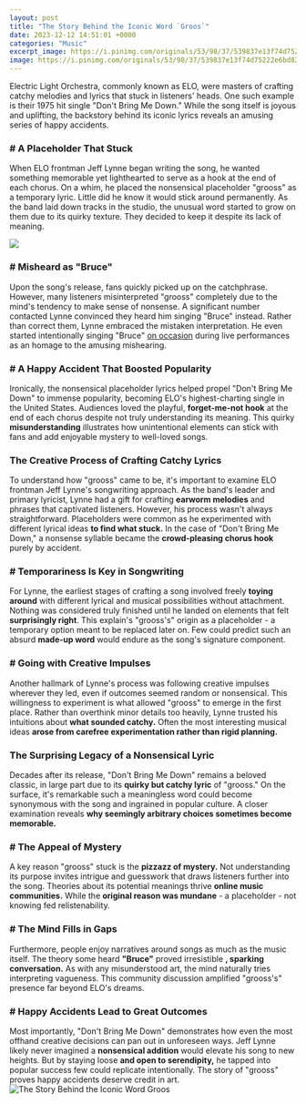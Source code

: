 ```yaml
---
layout: post
title: "The Story Behind the Iconic Word `Groos`"
date: 2023-12-12 14:51:01 +0000
categories: "Music"
excerpt_image: https://i.pinimg.com/originals/53/98/37/539837e13f74d75222e6bd824a646c27.jpg
image: https://i.pinimg.com/originals/53/98/37/539837e13f74d75222e6bd824a646c27.jpg
---
```


Electric Light Orchestra, commonly known as ELO, were masters of crafting catchy melodies and lyrics that stuck in listeners' heads. One such example is their 1975 hit single "Don't Bring Me Down." While the song itself is joyous and uplifting, the backstory behind its iconic lyrics reveals an amusing series of happy accidents.
### # A Placeholder That Stuck
When ELO frontman Jeff Lynne began writing the song, he wanted something memorable yet lighthearted to serve as a hook at the end of each chorus. On a whim, he placed the nonsensical placeholder "grooss" as a temporary lyric. Little did he know it would stick around permanently. As the band laid down tracks in the studio, the unusual word started to grow on them due to its quirky texture. They decided to keep it despite its lack of meaning.

![](https://robertgroos.files.wordpress.com/2011/10/p9301025.jpg)
### # Misheard as "Bruce" 
Upon the song's release, fans quickly picked up on the catchphrase. However, many listeners misinterpreted "grooss" completely due to the mind's tendency to make sense of nonsense. A significant number contacted Lynne convinced they heard him singing "Bruce" instead. Rather than correct them, Lynne embraced the mistaken interpretation. He even started intentionally singing "Bruce" [on occasion](https://store.fi.io.vn/xmas-holiday-best-poodle-mom-ever-ugly-christmas-sweater-1) during live performances as an homage to the amusing mishearing.
### # A Happy Accident That Boosted Popularity
Ironically, the nonsensical placeholder lyrics helped propel "Don't Bring Me Down" to immense popularity, becoming ELO's highest-charting single in the United States. Audiences loved the playful, **forget-me-not hook** at the end of each chorus despite not truly understanding its meaning. This quirky **misunderstanding** illustrates how unintentional elements can stick with fans and add enjoyable mystery to well-loved songs.
### The Creative Process of Crafting Catchy Lyrics
To understand how "grooss" came to be, it's important to examine ELO frontman Jeff Lynne's songwriting approach. As the band's leader and primary lyricist, Lynne had a gift for crafting **earworm melodies** and phrases that captivated listeners. However, his process wasn't always straightforward. Placeholders were common as he experimented with different lyrical ideas **to find what stuck.** In the case of "Don't Bring Me Down," a nonsense syllable became the **crowd-pleasing chorus hook** purely by accident.
### # Temporariness Is Key in Songwriting 
For Lynne, the earliest stages of crafting a song involved freely **toying around** with different lyrical and musical possibilities without attachment. Nothing was considered truly finished until he landed on elements that felt **surprisingly right**. This explain's "grooss's" origin as a placeholder - a temporary option meant to be replaced later on. Few could predict such an absurd **made-up word** would endure as the song's signature component.
### # Going with Creative Impulses 
Another hallmark of Lynne's process was following creative impulses wherever they led, even if outcomes seemed random or nonsensical. This willingness to experiment is what allowed "grooss" to emerge in the first place. Rather than overthink minor details too heavily, Lynne trusted his intuitions about **what sounded catchy.** Often the most interesting musical ideas **arose from carefree experimentation rather than rigid planning.**
### The Surprising Legacy of a Nonsensical Lyric 
Decades after its release, "Don't Bring Me Down" remains a beloved classic, in large part due to its **quirky but catchy lyric** of "grooss." On the surface, it's remarkable such a meaningless word could become synonymous with the song and ingrained in popular culture. A closer examination reveals **why seemingly arbitrary choices sometimes become memorable.** 
### # The Appeal of Mystery
A key reason "grooss" stuck is the **pizzazz of mystery.** Not understanding its purpose invites intrigue and guesswork that draws listeners further into the song. Theories about its potential meanings thrive **online music communities.** While the **original reason was mundane** - a placeholder - not knowing fed relistenability.
### # The Mind Fills in Gaps  
Furthermore, people enjoy narratives around songs as much as the music itself. The theory some heard **"Bruce"** proved irresistible **, sparking conversation.** As with any misunderstood art, the mind naturally tries interpreting vagueness. This community discussion amplified "grooss's" presence far beyond ELO's dreams.
### # Happy Accidents Lead to Great Outcomes
Most importantly, "Don't Bring Me Down" demonstrates how even the most offhand creative decisions can pan out in unforeseen ways. Jeff Lynne likely never imagined a **nonsensical addition** would elevate his song to new heights. But by staying loose **and open to serendipity,** he tapped into popular success few could replicate intentionally. The story of "grooss" proves happy accidents deserve credit in art.
![The Story Behind the Iconic Word `Groos`](https://i.pinimg.com/originals/53/98/37/539837e13f74d75222e6bd824a646c27.jpg)